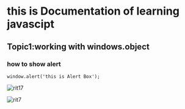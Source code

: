 # this is Documentation of learning javascipt
## Topic1:working with windows.object
### how to show alert

~~~
window.alert('this is Alert Box');
~~~
![rit17](https://user-images.githubusercontent.com/95132253/143728709-5ea7c037-6f36-4068-a6db-b26b7bcc4771.jpg)

![rit7](https://user-images.githubusercontent.com/95132253/143729322-17b70841-0c78-44f5-be40-d1b16326638f.jpeg)



